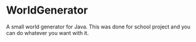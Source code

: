 # WorldGenerator
A small world generator for Java. This was done for school project and you can do whatever you want with it.
